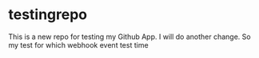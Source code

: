 # testingrepo

This is a new repo for testing my Github App. 
I will do another change. So my test for which webhook event test time
